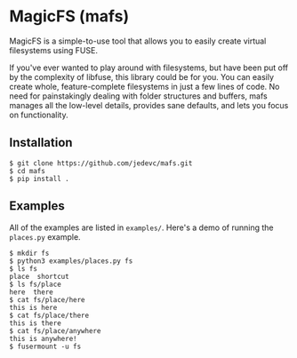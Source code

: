# MagicFS (mafs)

MagicFS is a simple-to-use tool that allows you to easily create virtual
filesystems using FUSE.

If you've ever wanted to play around with filesystems, but have been put off by
the complexity of libfuse, this library could be for you. You can easily create
whole, feature-complete filesystems in just a few lines of code. No need for
painstakingly dealing with folder structures and buffers, mafs manages all the
low-level details, provides sane defaults, and lets you focus on functionality.

## Installation

	$ git clone https://github.com/jedevc/mafs.git
	$ cd mafs
	$ pip install .

## Examples

All of the examples are listed in `examples/`. Here's a demo of running the
`places.py` example.

	$ mkdir fs
	$ python3 examples/places.py fs
	$ ls fs
	place  shortcut
	$ ls fs/place
	here  there
	$ cat fs/place/here
	this is here
	$ cat fs/place/there
	this is there
	$ cat fs/place/anywhere
	this is anywhere!
	$ fusermount -u fs
